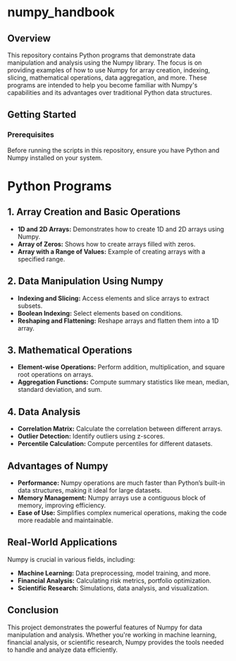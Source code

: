 # numpy_handbook

## Overview

This repository contains Python programs that demonstrate data manipulation and analysis using the Numpy library. The focus is on providing examples of how to use Numpy for array creation, indexing, slicing, mathematical operations, data aggregation, and more. These programs are intended to help you become familiar with Numpy's capabilities and its advantages over traditional Python data structures.

## Getting Started

### Prerequisites

Before running the scripts in this repository, ensure you have Python and Numpy installed on your system.
# Python Programs
## 1. Array Creation and Basic Operations
- **1D and 2D Arrays:** Demonstrates how to create 1D and 2D arrays using Numpy.
- **Array of Zeros:** Shows how to create arrays filled with zeros.
 - **Array with a Range of Values:** Example of creating arrays with a specified range.
## 2. Data Manipulation Using Numpy
 - **Indexing and Slicing:** Access elements and slice arrays to extract subsets.
 - **Boolean Indexing:** Select elements based on conditions.
 - **Reshaping and Flattening:** Reshape arrays and flatten them into a 1D array.
## 3. Mathematical Operations
 - **Element-wise Operations:** Perform addition, multiplication, and square root operations on arrays.
 - **Aggregation Functions:** Compute summary statistics like mean, median, standard deviation, and sum.
## 4. Data Analysis
 - **Correlation Matrix:** Calculate the correlation between different arrays.
 - **Outlier Detection:** Identify outliers using z-scores.
 - **Percentile Calculation:** Compute percentiles for different datasets.
## Advantages of Numpy
- **Performance:** Numpy operations are much faster than Python’s built-in data structures, making it ideal for large datasets.
 - **Memory Management:** Numpy arrays use a contiguous block of memory, improving efficiency.
 - **Ease of Use:** Simplifies complex numerical operations, making the code more readable and maintainable.
## Real-World Applications
Numpy is crucial in various fields, including:

 - **Machine Learning:** Data preprocessing, model training, and more.
 - **Financial Analysis:** Calculating risk metrics, portfolio optimization.
 - **Scientific Research:** Simulations, data analysis, and visualization.
## Conclusion
This project demonstrates the powerful features of Numpy for data manipulation and analysis. Whether you're working in machine learning, financial analysis, or scientific research, Numpy provides the tools needed to handle and analyze data efficiently.
